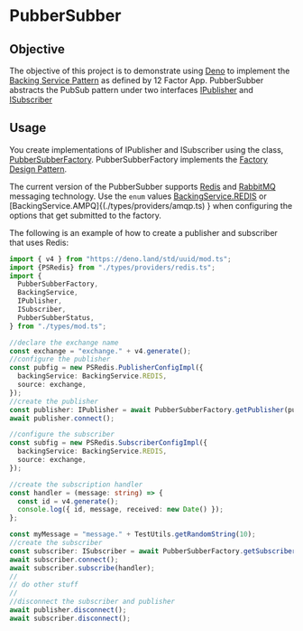 # PubberSubber

## Objective

The objective of this project is to demonstrate using [Deno](https://www.deno.land) to implement the [Backing Service Pattern](https://12factor.net/backing-services) as defined by 12 Factor App. PubberSubber abstracts the PubSub pattern under two interfaces [IPublisher](./types/pubbersubber.ts) and [ISubscriber](./types/pubbersubber.ts)

## Usage

You create implementations of IPublisher and ISubscriber using the class, [PubberSubberFactory](./types/pubbersubber_factory.ts). PubberSubberFactory implements the [Factory Design Pattern](https://en.wikipedia.org/wiki/Factory_method_pattern).

The current version of the PubberSubber supports [Redis](https://redislabs.com/) and [RabbitMQ](https://www.rabbitmq.com/) messaging technology. Use the `enum` values [BackingService.REDIS](./types/providers/redis.ts) or [BackingService.AMPQ]{(./types/providers/amqp.ts) } when configuring the options that get submitted to the factory.

The following is an example of how to create a publisher and subscriber that uses Redis:

```typescript
import { v4 } from "https://deno.land/std/uuid/mod.ts";
import {PSRedis} from "./types/providers/redis.ts";
import {
  PubberSubberFactory,
  BackingService,
  IPublisher,
  ISubscriber,
  PubberSubberStatus,
} from "./types/mod.ts";

//declare the exchange name
const exchange = "exchange." + v4.generate();
//configure the publisher
const pubfig = new PSRedis.PublisherConfigImpl({
  backingService: BackingService.REDIS,
  source: exchange,
});
//create the publisher
const publisher: IPublisher = await PubberSubberFactory.getPublisher(pubfig);
await publisher.connect();

//configure the subscriber
const subfig = new PSRedis.SubscriberConfigImpl({
  backingService: BackingService.REDIS,
  source: exchange,
});

//create the subscription handler
const handler = (message: string) => {
  const id = v4.generate();
  console.log({ id, message, received: new Date() });
};

const myMessage = "message." + TestUtils.getRandomString(10);
//create the subscriber
const subscriber: ISubscriber = await PubberSubberFactory.getSubscriber(subfig);
await subscriber.connect();
await subscriber.subscribe(handler);
//
// do other stuff
//
//disconnect the subscriber and publisher
await publisher.disconnect();
await subscriber.disconnect();
```
